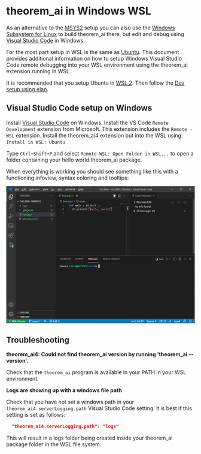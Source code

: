 [vscode]: https://code.visualstudio.com/Download
[wsl]: https://docs.microsoft.com/en-us/windows/wsl/install-win10

# theorem_ai in Windows WSL

As an alternative to the [MSYS2](msys2.md) setup you can also use the
[Windows Subsystem for Linux][wsl] to build theorem_ai there, but edit and
debug using [Visual Studio Code][vscode] in Windows.

For the most part setup in WSL is the same as
[Ubuntu](ubuntu.md). This document provides additional
information on how to setup Windows Visual Studio Code remote
debugging into your WSL environment using the theorem_ai extension running
in WSL.

It is recommended that you setup Ubuntu in [WSL
2](https://docs.microsoft.com/en-us/windows/wsl/compare-versions).
Then follow the [Dev setup using elan](../dev/index.md#dev-setup-using-elan).

## Visual Studio Code setup on Windows

Install [Visual Studio Code][vscode] on Windows.  Install the VS Code
`Remote Development` extension from Microsoft.  This extension
includes the `Remote - WSL` extension. Install the theorem_ai4 extension but
into the WSL using: `Install in WSL: Ubuntu`

Type `Ctrl+Shift+P` and select `Remote-WSL: Open Folder in WSL...` to
open a folder containing your hello world theorem_ai package.

When everything is working you should see something like this with a
functioning infoview, syntax coloring and tooltips:

![screenshot](../images/code-wsl.png)


## Troubleshooting

**theorem_ai4: Could not find theorem_ai version by running 'theorem_ai --version'.**

Check that the `theorem_ai` program is available in your PATH in your WSL
environment.

**Logs are showing up with a windows file path**

Check that you have not set a windows path in your
`theorem_ai4.serverLogging.path` Visual Studio Code setting. it is best if
this setting is set as follows:

```json
  "theorem_ai4.serverLogging.path": "logs"
```

This will result in a logs folder being created inside your theorem_ai
package folder in the WSL file system.

